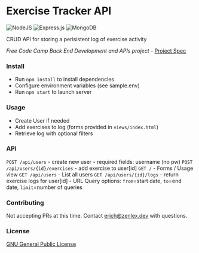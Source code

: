 # Exercise Tracker API

![NodeJS](https://img.shields.io/badge/node.js-6DA55F?style=for-the-badge&logo=node.js&logoColor=white)
![Express.js](https://img.shields.io/badge/express.js-%23404d59.svg?style=for-the-badge&logo=express&logoColor=%2361DAFB)
![MongoDB](https://img.shields.io/badge/MongoDB-%234ea94b.svg?style=for-the-badge&logo=mongodb&logoColor=white)

CRUD API for storing a perisistent log of exercise activity

*Free Code Camp Back End Development and APIs project* - 
[Project Spec](https://www.freecodecamp.org/learn/apis-and-microservices/apis-and-microservices-projects/exercise-tracker)
### Install
- Run `npm install` to install dependencies
- Configure environment variables (see sample.env)
- Run `npm start` to launch server

### Usage
- Create User if needed
- Add exercises to log (forms provided in `views/index.html`)
- Retrieve log with optional filters

### API
`POST /api/users` - create new user - required fields: username (no pw)
`POST /api/users/{id}/exercises` - add exercise to user[id]
`GET /` - Forms / Usage view
`GET /api/users` - List all users
`GET /api/users/{id}/logs` - return exercise logs for user[id] - URL Query options: `from`=start date, `to`=end date, `limit`=number of queries
### Contributing
Not accepting PRs at this time. Contact erich@zenlex.dev with questions.

### License
[GNU General Public License](https://opensource.org/licenses/GPL-3.0)